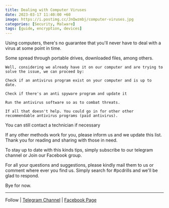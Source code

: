 ```yaml
---
title: Dealing with Computer Viruses
date: 2023-03-17 11:40:00 +60
image: https://i.postimg.cc/JnQwzmbj/computer-viruses.jpg
categories: [Security, Malware]
tags: [guide, encryption, devices]
---
```



Using computers, there's no guarantee that you'll never have to deal with a virus at some point in time.

Some spread through portable drives, downloaded files, among others.

    Well, considering we already have it on our computer and are trying to solve the issue, we can proceed by:

    Check if an antivirus program exist on your computer and is up to date.

    Check if there's an anti spyware program and update it

    Run the antivirus software so as to combat threats.

    If all that doesn't help. You could go in for other other recommendable antivirus programs (paid antivirus).

You can still contact a technician if necessary

If any other methods work for you, please inform us and we update this list. Thank you for reading and sharing with those in need.

To stay up to date with this kinds tips, simply subscribe to our telegram channel or Join our Facebook group.

For all your questions and suggestions, please kindly mail them to us or comment where ever you find us. Simply search for #pcdrills and we'll be glad to respond.

Bye for now.

---

Follow | [Telegram Channel](https://t.me/pcdrills/) | [Facebook Page](https://facebook.com/pcdrillsofficial/)